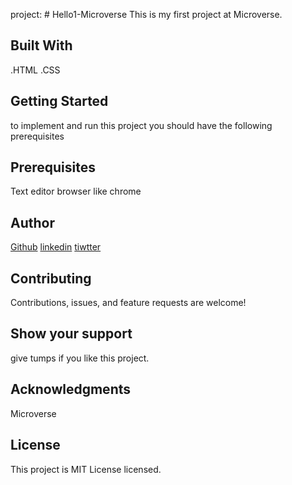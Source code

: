
project: # Hello1-Microverse
This is my first project at Microverse.
## Built With
.HTML
.CSS
## Getting Started
to implement and run this project you should have the following prerequisites  
## Prerequisites
Text editor
browser like chrome
## Author
 [Github](https://github.com/solog0039)
[linkedin](www.linkedin.com/in/solomon-kidanu-62a994232)
[tiwtter](https://twitter.com/Solomon57320119)

## Contributing
Contributions, issues, and feature requests are welcome!
## Show your support
give tumps if you like this project.
## Acknowledgments
Microverse
## License
This project is MIT License licensed.